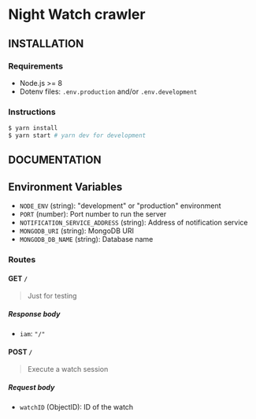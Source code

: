 # Night Watch crawler

## INSTALLATION

### Requirements

- Node.js >= 8
- Dotenv files: `.env.production` and/or `.env.development`

### Instructions

```bash
$ yarn install
$ yarn start # yarn dev for development
```

## DOCUMENTATION

## Environment Variables

- `NODE_ENV` (string): "development" or "production" environment
- `PORT` (number): Port number to run the server
- `NOTIFICATION_SERVICE_ADDRESS` (string): Address of notification service
- `MONGODB_URI` (string): MongoDB URI
- `MONGODB_DB_NAME` (string): Database name

### Routes

#### GET `/`

> Just for testing

##### Response body

- `iam`: `"/"`

#### POST `/`

> Execute a watch session

##### Request body

- `watchID` (ObjectID): ID of the watch
